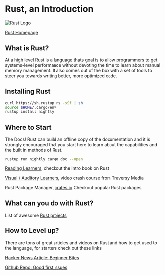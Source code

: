 # Rust, an Introduction

![Rust Logo](https://upload.wikimedia.org/wikipedia/commons/thumb/d/d5/Rust_programming_language_black_logo.svg/440px-Rust_programming_language_black_logo.svg.png)

[Rust Homepage](https://www.rust-lang.org/)

## What is Rust?

At a high level Rust is a language thats goal is to allow programmers to get systems-level performance without devoting the time to learn about manual memory management. It also comes out of the box with a set of tools to steer you towards writing better, more optimized code.

## Installing Rust

```sh
curl https://sh.rustup.rs -sSf | sh  
source $HOME/.cargo/env
rustup install nightly 
```

## Where to Start

The Docs! Rust can build an offline copy of the documentation and it is strongly encouraged that you start here to learn about the capabilities and the built in methods of Rust.

```sh
rustup run nightly cargo doc --open 
```

[Reading Learners](https://doc.rust-lang.org/stable/book/), checkout the intro book on Rust

[Visual / Auditory Learners](https://www.youtube.com/watch?v=zF34dRivLOw), video crash course from Traversy Media

Rust Package Manager, [crates.io](https://crates.io/) Checkout popular Rust packages

## What can you do with Rust?

List of awesome [Rust projects](https://github.com/rust-unofficial/awesome-rust)
 

## How to Level up?

There are tons of great articles and videos on Rust and how to get used to the language, for starters check out these links

[Hacker News Article: Beginner Bites](https://hackernoon.com/a-taste-of-rust-6d8fc60e050)

[Github Repo: Good first issues](https://github.com/MunGell/awesome-for-beginners#rust)
